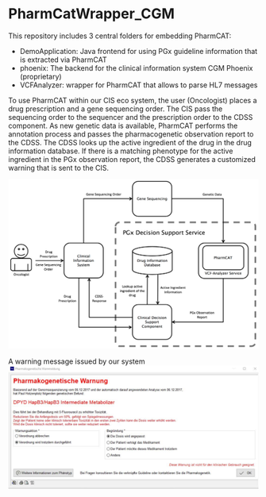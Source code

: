 # PharmCatWrapper_CGM
This repository includes 3 central folders for embedding PharmCAT:
+ DemoApplication: Java frontend for using PGx guideline information that is extracted via PharmCAT
+ phoenix: The backend for the clinical information system CGM Phoenix (proprietary)
+ VCFAnalyzer: wrapper for PharmCAT that allows to parse HL7 messages

To use PharmCAT within our CIS eco system, the user (Oncologist) places a drug prescription and a gene sequencing order. The CIS pass the sequencing order to the sequencer and the prescription order to the CDSS component. As new genetic data is available, PharmCAT performs the annotation process and passes the pharmacogenetic observation report to the CDSS. The CDSS looks up the active ingredient of the drug in the drug information database. If there is a matching phenotype for the active ingredient in the PGx observation report, the CDSS generates a customized warning that is sent to the CIS. 

![Figure of the wrapper](images/Wrapper_CGM.png)

A warning message issued by our system
![Figure of the wrapper](images/pgx-warning.jpg)
